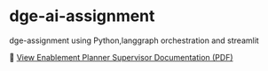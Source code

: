 # dge-ai-assignment
dge-assignment using Python,langgraph orchestration and streamlit 

📄 [View Enablement Planner Supervisor Documentation (PDF)](./Overall-Flow-Technical-Document.pdf)

